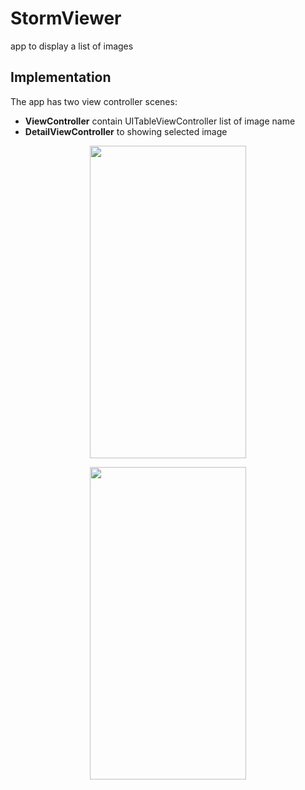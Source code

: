 # StormViewer
app to display a list of images
## Implementation
The app has two view controller scenes:
* **ViewController** contain UITableViewController list of image name 
* **DetailViewController** to showing selected image
<p align="center">
  <img width="250" height="500" src="https://user-images.githubusercontent.com/27751735/55982941-9c678c80-5ca2-11e9-891b-193a4db79211.png">
</p>
<p align="center">
  <img width="250" height="500" src="https://user-images.githubusercontent.com/27751735/55982942-9d002300-5ca2-11e9-9152-ad2fa2b35e02.png">
</p>
